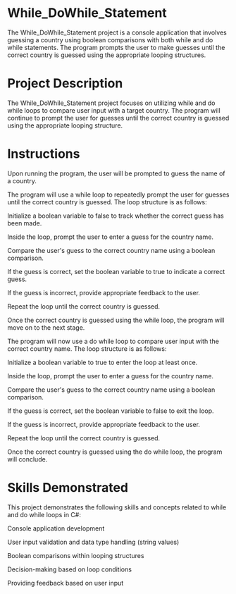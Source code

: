 # While_DoWhile_Statement
The While_DoWhile_Statement project is a console application that involves guessing a country using boolean comparisons with both while and do while statements. The program prompts the user to make guesses until the correct country is guessed using the appropriate looping structures.

# Project Description
The While_DoWhile_Statement project focuses on utilizing while and do while loops to compare user input with a target country. The program will continue to prompt the user for guesses until the correct country is guessed using the appropriate looping structure.

# Instructions
Upon running the program, the user will be prompted to guess the name of a country.

The program will use a while loop to repeatedly prompt the user for guesses until the correct country is guessed. The loop structure is as follows:

Initialize a boolean variable to false to track whether the correct guess has been made.

Inside the loop, prompt the user to enter a guess for the country name.

Compare the user's guess to the correct country name using a boolean comparison.

If the guess is correct, set the boolean variable to true to indicate a correct guess.

If the guess is incorrect, provide appropriate feedback to the user.

Repeat the loop until the correct country is guessed.

Once the correct country is guessed using the while loop, the program will move on to the next stage.

The program will now use a do while loop to compare user input with the correct country name. The loop structure is as follows:

Initialize a boolean variable to true to enter the loop at least once.

Inside the loop, prompt the user to enter a guess for the country name.

Compare the user's guess to the correct country name using a boolean comparison.

If the guess is correct, set the boolean variable to false to exit the loop.

If the guess is incorrect, provide appropriate feedback to the user.

Repeat the loop until the correct country is guessed.

Once the correct country is guessed using the do while loop, the program will conclude.

# Skills Demonstrated

This project demonstrates the following skills and concepts related to while and do while loops in C#:

Console application development

User input validation and data type handling (string values)

Boolean comparisons within looping structures

Decision-making based on loop conditions

Providing feedback based on user input
